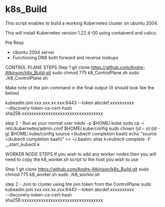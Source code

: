 # k8s_Build
This script enables to build a working Kubernetes cluster on ubuntu 2004.

This will install Kubernetes version 1.22.4-00 using containerd and calico.

Pre Reqs
- Ubuntu 2004 server
- Functioning DNS both forward and reverse lookups

CONTROL PLANE STEPS
Step 1 
    git clone https://github.com/Andre-Atkinson/k8s_Build.git
    sudo chmod 775 k8_ControlPlane.sh
    sudo ./k8_ControlPlane.sh

Make note of the join command in the final output (It should look like the below)

kubeadm join xxx.xxx.xx.xxx:6443 --token abcdef.xxxxxxxxxx \
        --discovery-token-ca-cert-hash sha256:xxxxxxxxxxxxxxxxxxxxxxxxxxxxxxxxxx 

step 2 - Run as your normal user
    mkdir -p $HOME/.kube
    sudo cp -i /etc/kubernetes/admin.conf $HOME/.kube/config
    sudo chown $(id -u):$(id -g) $HOME/.kube/config
    source <(kubectl completion bash)
    echo "source <(kubectl completion bash)" >> ~/.bashrc
    alias k=kubectl
    complete -F __start_kubectl k

WORKER NODE STEPS
If you wish to add any worker nodes then you will need to copy the k8_worker.sh script to the host you wish to use

Step 1
    git clone https://github.com/Andre-Atkinson/k8s_Build.git
    sudo chmod 775 k8_worker.sh
    sudo ./k8_worker.sh

step 2 - Join to cluster using hte join token from the ControlPlane
    sudo kubeadm join xxx.xxx.xx.xxx:6443 --token abcdef.xxxxxxxxxx \
        --discovery-token-ca-cert-hash sha256:xxxxxxxxxxxxxxxxxxxxxxxxxxxxxxxxxx 